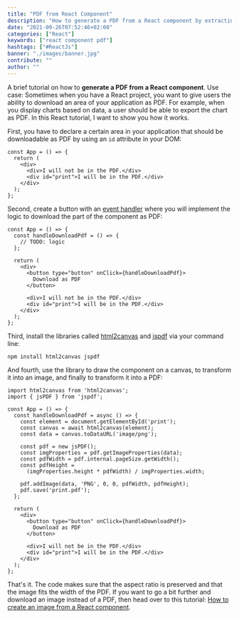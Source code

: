 ```yaml
---
title: "PDF from React Component"
description: "How to generate a PDF from a React component by extracting a part of your visible React application ..."
date: "2021-09-26T07:52:46+02:00"
categories: ["React"]
keywords: ["react component pdf"]
hashtags: ["#ReactJs"]
banner: "./images/banner.jpg"
contribute: ""
author: ""
---
```


<Sponsorship />

A brief tutorial on how to **generate a PDF from a React component**. Use case: Sometimes when you have a React project, you want to give users the ability to download an area of your application as PDF. For example, when you display charts based on data, a user should be able to export the chart as PDF. In this React tutorial, I want to show you how it works.

First, you have to declare a certain area in your application that should be downloadable as PDF by using an `id` attribute in your DOM:

```javascript{5}
const App = () => {
  return (
    <div>
      <div>I will not be in the PDF.</div>
      <div id="print">I will be in the PDF.</div>
    </div>
  );
};
```

Second, create a button with an [event handler](/react-event-handler) where you will implement the logic to download the part of the component as PDF:

```javascript{2-4,8-10}
const App = () => {
  const handleDownloadPdf = () => {
    // TODO: logic
  };

  return (
    <div>
      <button type="button" onClick={handleDownloadPdf}>
        Download as PDF
      </button>

      <div>I will not be in the PDF.</div>
      <div id="print">I will be in the PDF.</div>
    </div>
  );
};
```

Third, install the libraries called [html2canvas](https://github.com/niklasvh/html2canvas) and [jspdf](https://github.com/parallax/jsPDF) via your command line:

```text
npm install html2canvas jspdf
```

And fourth, use the library to draw the component on a canvas, to transform it into an image, and finally to transform it into a PDF:

```javascript{1-2,5-18}
import html2canvas from 'html2canvas';
import { jsPDF } from 'jspdf';

const App = () => {
  const handleDownloadPdf = async () => {
    const element = document.getElementById('print');
    const canvas = await html2canvas(element);
    const data = canvas.toDataURL('image/png');

    const pdf = new jsPDF();
    const imgProperties = pdf.getImageProperties(data);
    const pdfWidth = pdf.internal.pageSize.getWidth();
    const pdfHeight =
      (imgProperties.height * pdfWidth) / imgProperties.width;

    pdf.addImage(data, 'PNG', 0, 0, pdfWidth, pdfHeight);
    pdf.save('print.pdf');
  };

  return (
    <div>
      <button type="button" onClick={handleDownloadPdf}>
        Download as PDF
      </button>

      <div>I will not be in the PDF.</div>
      <div id="print">I will be in the PDF.</div>
    </div>
  );
};
```

That's it. The code makes sure that the aspect ratio is preserved and that the image fits the width of the PDF. If you want to go a bit further and download an image instead of a PDF, then head over to this tutorial: [How to create an image from a React component](/react-component-to-image).



